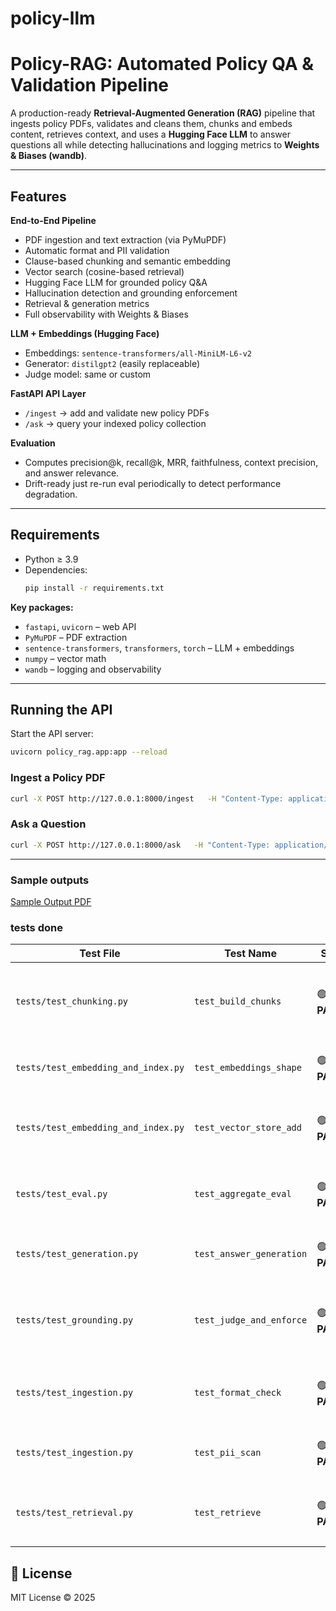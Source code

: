 # policy-llm

#  Policy-RAG: Automated Policy QA & Validation Pipeline

A production-ready **Retrieval-Augmented Generation (RAG)** pipeline that ingests policy PDFs, validates and cleans them, chunks and embeds content, retrieves context, and uses a **Hugging Face LLM** to answer questions all while detecting hallucinations and logging metrics to **Weights & Biases (wandb)**.

---

##  Features

 **End-to-End Pipeline**
- PDF ingestion and text extraction (via PyMuPDF)  
- Automatic format and PII validation  
- Clause-based chunking and semantic embedding  
- Vector search (cosine-based retrieval)  
- Hugging Face LLM for grounded policy Q&A  
- Hallucination detection and grounding enforcement  
- Retrieval & generation metrics  
- Full observability with Weights & Biases  

 **LLM + Embeddings (Hugging Face)**
- Embeddings: `sentence-transformers/all-MiniLM-L6-v2`
- Generator: `distilgpt2` (easily replaceable)
- Judge model: same or custom

 **FastAPI API Layer**
- `/ingest` → add and validate new policy PDFs  
- `/ask` → query your indexed policy collection  

 **Evaluation**
- Computes precision@k, recall@k, MRR, faithfulness, context precision, and answer relevance.  
- Drift-ready just re-run eval periodically to detect performance degradation.

---

## Requirements

- Python ≥ 3.9  
- Dependencies:
  ```bash
  pip install -r requirements.txt
  ```

**Key packages:**
- `fastapi`, `uvicorn` – web API  
- `PyMuPDF` – PDF extraction  
- `sentence-transformers`, `transformers`, `torch` – LLM + embeddings  
- `numpy` – vector math  
- `wandb` – logging and observability  

---

##  Running the API

Start the API server:
```bash
uvicorn policy_rag.app:app --reload
```

###  Ingest a Policy PDF

```bash
curl -X POST http://127.0.0.1:8000/ingest   -H "Content-Type: application/json"   -d '{"pdf_path":"./Employee_Conduct_Policy.pdf"}'
```

###  Ask a Question

```bash
curl -X POST http://127.0.0.1:8000/ask   -H "Content-Type: application/json"   -d '{"question":"What should I do if a data breach occurs?"}'
```

---

### Sample outputs

 [Sample Output PDF](./Policy_RAG_Sample_Output.pdf)

 ### tests done 

| Test File                           | Test Name                | Status        | Coverage                                                    |
| ----------------------------------- | ------------------------ | ------------- | ----------------------------------------------------------- |
| `tests/test_chunking.py`            | `test_build_chunks`      | 🟢 **PASSED** | Chunk generation and continuity logic validated             |
| `tests/test_embedding_and_index.py` | `test_embeddings_shape`  | 🟢 **PASSED** | Embedding matrix dimensions verified                        |
| `tests/test_embedding_and_index.py` | `test_vector_store_add`  | 🟢 **PASSED** | Vector store indexing and metadata storage validated        |
| `tests/test_eval.py`                | `test_aggregate_eval`    | 🟢 **PASSED** | Retrieval and generation metrics aggregation correct        |
| `tests/test_generation.py`          | `test_answer_generation` | 🟢 **PASSED** | LLM answer formatting and citation logic verified           |
| `tests/test_grounding.py`           | `test_judge_and_enforce` | 🟢 **PASSED** | Hallucination detection and grounding enforcement validated |
| `tests/test_ingestion.py`           | `test_format_check`      | 🟢 **PASSED** | Policy format compliance correctly detected                 |
| `tests/test_ingestion.py`           | `test_pii_scan`          | 🟢 **PASSED** | PII detection and severity classification working           |
| `tests/test_retrieval.py`           | `test_retrieve`          | 🟢 **PASSED** | Query embedding and top-K retrieval functional              |



## 📜 License
MIT License © 2025
